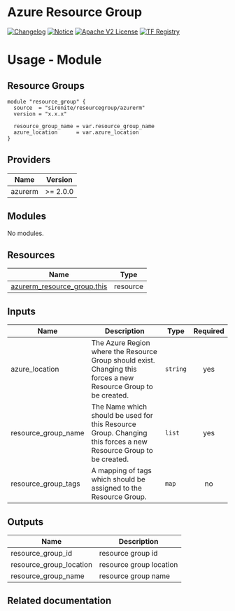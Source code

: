 <!-- BEGIN_TF_DOCS -->
 # Azure Resource Group
[![Changelog](https://img.shields.io/badge/changelog-release-green.svg)](https://github.com/sironite/terraform-azurerm-resource_group/releases) [![Notice](https://img.shields.io/badge/notice-copyright-yellow.svg)](NOTICE) [![Apache V2 License](https://img.shields.io/badge/license-Apache%20V2-orange.svg)](LICENSE) [![TF Registry](https://img.shields.io/badge/terraform-registry-blue.svg)](https://registry.terraform.io/providers/hashicorp/azurerm/latest/docs/resources/resource_group)

# Usage - Module

## Resource Groups
```hcl
module "resource_group" {
  source  = "sironite/resourcegroup/azurerm"
  version = "x.x.x"

  resource_group_name = var.resource_group_name
  azure_location      = var.azure_location
}

```
## Providers

| Name | Version |
|------|---------|
| azurerm | >= 2.0.0 |

## Modules

No modules.

## Resources

| Name | Type |
|------|------|
| [azurerm_resource_group.this](https://registry.terraform.io/providers/hashicorp/azurerm/latest/docs/resources/resource_group) | resource |

## Inputs

| Name | Description | Type | Required |
|------|-------------|------|:--------:|
| azure\_location | The Azure Region where the Resource Group should exist. Changing this forces a new Resource Group to be created. | `string` | yes |
| resource\_group\_name | The Name which should be used for this Resource Group. Changing this forces a new Resource Group to be created. | `list` | yes |
| resource\_group\_tags | A mapping of tags which should be assigned to the Resource Group. | `map` | no |

## Outputs

| Name | Description |
|------|-------------|
| resource\_group\_id | resource group id |
| resource\_group\_location | resource group location |
| resource\_group\_name | resource group name |

## Related documentation
<!-- END_TF_DOCS -->